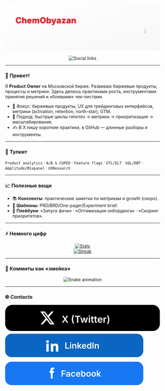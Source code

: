 <!-- Верхний баннер -->
<p align="center">
  <img src="https://raw.githubusercontent.com/ChemObyazan/ChemObyazan/main/assets/header.svg" alt="ChemObyazan — Product Owner" />
</p>

<!-- Соцсети -->
<p align="center">
  <img src="https://raw.githubusercontent.com/ChemObyazan/ChemObyazan/main/assets/socials.svg" alt="Social links" />
</p>

---

### 👋 Привет!
Я **Product Owner** на Московской бирже. Развиваю биржевые продукты, процессы и метрики. Здесь делюсь практиками роста, инструментами принятия решений и «боевыми» чек-листами.

- 🎯 Фокус: биржевые продукты, UX для трейдинговых интерфейсов, метрики (activation, retention, north-star), GTM.
- 🧪 Подход: быстрые циклы гипотез → метрики → приоритизация → масштабирование.
- ✍️ В X пишу короткие практики, в GitHub — длинные разборы и инструменты.

---

### 🧰 Тулкит
`Product analytics` · `A/B & CUPED` · `Feature flags` · `ETL/ELT` · `SQL/DBT` · `Amplitude/Mixpanel` · `UXResearch`

---

### 📈 Полезные вещи
- 📚 **Конспекты**: практические заметки по метрикам и growth (скоро).
- 🧩 **Шаблоны**: PRD/BRD/One-pager/Experiment brief.
- 🧠 **Плейбуки**: «Запуск фичи» · «Оптимизация онбординга» · «Скоринг приоритетов».

---

### ⚡ Немного цифр
<p align="center">
  <a href="https://github-readme-stats.vercel.app/api?username=ChemObyazan&show_icons=true&hide_title=true&include_all_commits=true&count_private=true">
    <img src="https://github-readme-stats.vercel.app/api?username=ChemObyazan&show_icons=true&hide_title=true&include_all_commits=true&count_private=true" alt="Stats" />
  </a>
  <br/>
  <a href="https://streak-stats.demolab.com?user=ChemObyazan">
    <img src="https://streak-stats.demolab.com?user=ChemObyazan" alt="Streak" />
  </a>
</p>

---

### 🐍 Коммиты как «змейка»
<p align="center">
  <img src="https://raw.githubusercontent.com/ChemObyazan/ChemObyazan/output/assets/snake.svg" alt="Snake animation"/>
</p>

---


### 🌐 Contacts

[![X](https://raw.githubusercontent.com/ChemObyazan/ChemObyazan/main/assets/btn-x.svg)](https://x.com/ChemObyazan?s=09)
[![LinkedIn](https://raw.githubusercontent.com/ChemObyazan/ChemObyazan/main/assets/btn-linkedin.svg)](https://www.linkedin.com/in/ruslan-beskorovayniy-9228a7384)
[![Facebook](https://raw.githubusercontent.com/ChemObyazan/ChemObyazan/main/assets/btn-facebook.svg)](https://www.facebook.com/share/1GEt8oeTia/)
